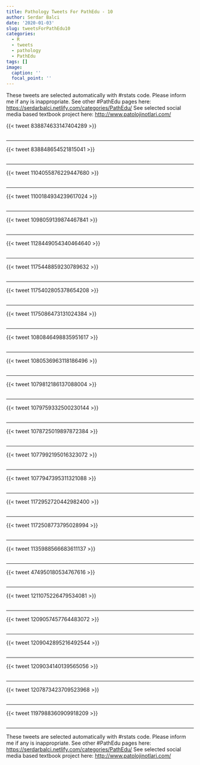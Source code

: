 ```yaml
---
title: Pathology Tweets For PathEdu - 10
author: Serdar Balci
date: '2020-01-03'
slug: tweetsForPathEdu10
categories:
  - R
  - tweets
  - pathology
  - PathEdu
tags: []
image:
  caption: ''
  focal_point: ''
---
```



These tweets are selected automatically with #rstats code. Please inform me if any is inappropriate.
See other #PathEdu pages here: https://serdarbalci.netlify.com/categories/PathEdu/ 
See selected social media based textbook project here: http://www.patolojinotlari.com/

{{< tweet 838874633147404289 >}}
<br>
<br>
<hr>
{{< tweet 838848654521815041 >}}
<br>
<br>
<hr>
{{< tweet 1104055876229447680 >}}
<br>
<br>
<hr>
{{< tweet 1100184934239617024 >}}
<br>
<br>
<hr>
{{< tweet 1098059139874467841 >}}
<br>
<br>
<hr>
{{< tweet 1128449054340464640 >}}
<br>
<br>
<hr>
{{< tweet 1175448859230789632 >}}
<br>
<br>
<hr>
{{< tweet 1175402805378654208 >}}
<br>
<br>
<hr>
{{< tweet 1175086473131024384 >}}
<br>
<br>
<hr>
{{< tweet 1080846498835951617 >}}
<br>
<br>
<hr>
{{< tweet 1080536963118186496 >}}
<br>
<br>
<hr>
{{< tweet 1079812186137088004 >}}
<br>
<br>
<hr>
{{< tweet 1079759332500230144 >}}
<br>
<br>
<hr>
{{< tweet 1078725019897872384 >}}
<br>
<br>
<hr>
{{< tweet 1077992195016323072 >}}
<br>
<br>
<hr>
{{< tweet 1077947395311321088 >}}
<br>
<br>
<hr>
{{< tweet 1172952720442982400 >}}
<br>
<br>
<hr>
{{< tweet 1172508773795028994 >}}
<br>
<br>
<hr>
{{< tweet 1135988566683611137 >}}
<br>
<br>
<hr>
{{< tweet 474950180534767616 >}}
<br>
<br>
<hr>
{{< tweet 1211075226479534081 >}}
<br>
<br>
<hr>
{{< tweet 1209057457764483072 >}}
<br>
<br>
<hr>
{{< tweet 1209042895216492544 >}}
<br>
<br>
<hr>
{{< tweet 1209034140139565056 >}}
<br>
<br>
<hr>
{{< tweet 1207873423709523968 >}}
<br>
<br>
<hr>
{{< tweet 1197988360909918209 >}}
<br>
<br>
<hr>


These tweets are selected automatically with #rstats code. Please inform me if any is inappropriate.
See other #PathEdu pages here: https://serdarbalci.netlify.com/categories/PathEdu/ 
See selected social media based textbook project here: http://www.patolojinotlari.com/
